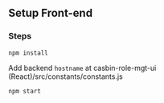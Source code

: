 ## Setup Front-end
### Steps
`npm install`

Add backend `hostname` at casbin-role-mgt-ui (React)/src/constants/constants.js

`npm start`
